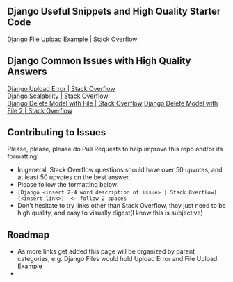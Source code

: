 ## Django Useful Snippets and High Quality Starter Code

[Django File Upload Example | Stack Overflow](https://stackoverflow.com/questions/5871730/need-a-minimal-django-file-upload-example)  

## Django Common Issues with High Quality Answers

[Django Upload Error | Stack Overflow](https://stackoverflow.com/questions/5517950/django-media-url-and-media-root)  
[Django Scalability | Stack Overflow](https://stackoverflow.com/questions/886221/does-django-scale)  
[Django Delete Model with File | Stack Overflow](https://stackoverflow.com/questions/5372934/how-do-i-get-django-admin-to-delete-files-when-i-remove-an-object-from-the-datab?noredirect=1&lq=1)
[Django Delete Model with File 2 | Stack Overflow](https://stackoverflow.com/questions/5871730/need-a-minimal-django-file-upload-example)  

## Contributing to Issues

Please, please, please do Pull Requests to help improve this repo and/or its formatting!
- In general, Stack Overflow questions should have over 50 upvotes, and at least 50 upvotes on the best answer. 
- Please follow the formatting below:
- `[Django <insert 2-4 word description of issue> | Stack Overflow](<insert link>)  <- follow 2 spaces`
- Don't hesitate to try links other than Stack Overflow, they just need to be high quality, and easy to visually digest(I know this is subjective)

## Roadmap

- As more links get added this page will be organized by parent categories, e.g. Django Files would hold Upload Error and File Upload Example
- 
